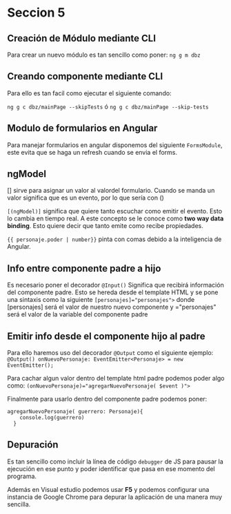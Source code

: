 # Seccion 5

## Creación de Módulo mediante CLI
Para crear un nuevo módulo es tan sencillo como poner:
`ng g m dbz`

## Creando componente mediante CLI
Para ello es tan facil como ejecutar el siguiente comando:

`ng g c dbz/mainPage --skipTests` ó 
`ng g c dbz/mainPage --skip-tests` 

## Modulo de formularios en Angular
Para manejar formularios en angular disponemos del siguiente `FormsModule`, este evita que se haga un refresh cuando se envia el forms.

## ngModel
[] sirve para asignar un valor al valordel formulario.
Cuando se manda un valor significa que es un evento, por lo que sería con ()

`[(ngModel)]` significa que quiere tanto escuchar como emitir el evento. Esto lo cambia en tiempo real. A este concepto se le conoce como **two way data binding**. Esto quiere decir que tanto emite como recibe propiedades.


`{{ personaje.poder | number}}` pinta con comas debido a la inteligencia de Angular.

## Info entre componente padre a hijo
Es necesario poner el decorador `@Input()` Significa que recibirá información del componente padre. Esto se hereda desde el template HTML y se pone una sintaxis como la siguiente `[personajes]="personajes">` donde [personajes] será el valor de nuestro nuevo componente y ="personajes" será el valor de la variable del componente padre

## Emitir info desde el componente hijo al padre
Para ello haremos uso del decorador `@Output` como el siguiente ejemplo:
`@Output() onNuevoPersonaje: EventEmitter<Personaje> = new EventEmitter();`


Para cachar algun valor dentro del template html padre podemos poder algo como:
`(onNuevoPersonaje)="agregarNuevoPersonaje( $event )"> `

Finalmente para usarlo dentro del componente padre podemos poner:

```
agregarNuevoPersonaje( guerrero: Personaje){
    console.log(guerrero)
  }
```

## Depuración
Es tan sencillo como incluir la línea de código `debugger` de JS para pausar la ejecución en ese punto y poder identificar que pasa en ese momento del programa.

Además en Visual estudio podemos usar **F5** y podemos configurar una instancia de Google Chrome para depurar la aplicación de una manera muy sencilla.